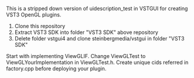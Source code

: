This is a stripped down version of uidescription_test in VSTGUI for creating VST3 OpenGL plugins.

1. Clone this repository
2. Extract VST3 SDK into folder "VST3 SDK" above repository
3. Delete folder vstgui4 and clone steinbergmedia/vstgui in folder "VST3 SDK"

Start with implementing ViewGLIF. Change ViewGLTest to ViewGLYourImplementation in ViewGLTest.h. Create unique cids referred in factory.cpp before deploying your plugin.